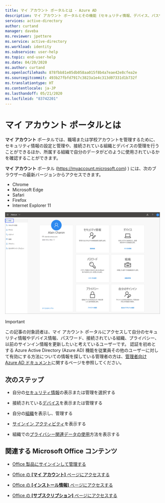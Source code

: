 ```yaml
---
title: マイ アカウント ポータルとは - Azure AD
description: マイ アカウント ポータルとその機能 (セキュリティ情報、デバイス、パスワード、組織、プライバシー、自分のサインインの設定と管理など) にアクセスする方法。
services: active-directory
author: curtand
manager: daveba
ms.reviewer: jpettere
ms.service: active-directory
ms.workload: identity
ms.subservice: user-help
ms.topic: end-user-help
ms.date: 04/20/2020
ms.author: curtand
ms.openlocfilehash: 878fbb81e05db058aa015f8b4a7eae42e8cfea2e
ms.sourcegitcommit: 493b27fbfd7917c3823a1e4c313d07331d1b732f
ms.translationtype: HT
ms.contentlocale: ja-JP
ms.lasthandoff: 05/21/2020
ms.locfileid: "83742201"
---
```

# <a name="what-is-the-my-account-portal"></a>マイ アカウント ポータルとは

**マイ アカウント** ポータルでは、職場または学校アカウントを管理するために、セキュリティ情報の設定と管理や、接続されている組織とデバイスの管理を行うことができるほか、所属する組織で自分のデータがどのように使用されているかを確認することができます。

**マイ アカウント** ポータル (https://myaccount.microsoft.com) ) には、次のブラウザーの最新バージョンからアクセスできます。

- Chrome
- Microsoft Edge
- Safari
- Firefox
- Internet Explorer 11

![マイ アカウント ポータル、[概要] ページ](media/my-account-portal/my-account-portal-overview.png)

>[!Important]
>この記事の対象読者は、マイ アカウント ポータルにアクセスして自分のセキュリティ情報やデバイス情報、パスワード、接続されている組織、プライバシー、以前のサインイン情報を更新したいと考えているユーザーです。 認証を初めとする Azure Active Directory (Azure AD) 機能を従業員その他のユーザーに対して有効にする方法についての情報を探している管理者の方は、[管理者向け Azure AD ドキュメント](https://docs.microsoft.com/azure/active-directory/)に関するページを参照してください。

## <a name="next-steps"></a>次のステップ

- 自分の[セキュリティ情報](user-help-security-info-overview.md)の表示または管理を選択する

- 接続されている[デバイス](my-account-portal-devices-page.md)を表示または管理する

- 自分の[組織](my-account-portal-organizations-page.md)を表示し、管理する

- [サインイン アクティビティ](my-account-portal-sign-ins-page.md)を表示する

- 組織での[プライバシー関連データの使用](my-account-portal-privacy-page.md)方法を表示する

## <a name="related-microsoft-office-content"></a>関連する Microsoft Office コンテンツ

- [Office 製品にサインインして管理する](https://support.office.com/article/sign-in-to-manage-your-office-product-959ac957-8d37-4ae4-b1b6-d6e4874e013f)

- [Office の **[マイ アカウント]** ページにアクセスする](https://portal.office.com/account/)

- [Office の **[インストール情報]** ページにアクセスする](https://portal.office.com/account/#installs)

- [Office の **[サブスクリプション]** ページにアクセスする](https://portal.office.com/account/#subscriptions)